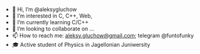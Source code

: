 - 👋 Hi, I’m @aleksygluchow
- 👀 I’m interested in C, C++, Web, 
- 🌱 I’m currently learning C/C++
- 💞️ I’m looking to collaborate on ...
- 📫 How to reach me: aleksy.gluchow@gmail.com; telegram @funtofunky
- 🎓 Active student of Physics in Jagellonian Juniwersity

<!---
aleksygluchow/aleksygluchow is a ✨ special ✨ repository because its `README.md` (this file) appears on your GitHub profile.
You can click the Preview link to take a look at your changes.
--->
